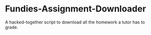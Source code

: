 # Fundies-Assignment-Downloader
A hacked-together script to download all the homework a tutor has to grade.
